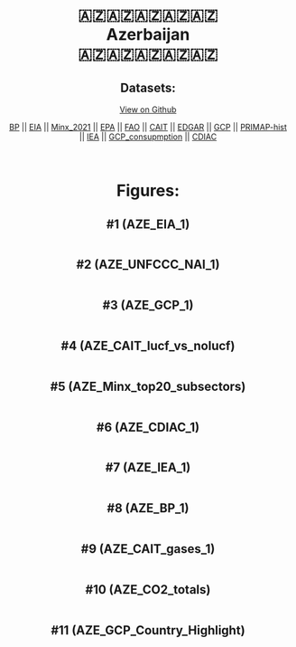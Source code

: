 
<center>
<h1 align="center">
🇦🇿🇦🇿🇦🇿🇦🇿🇦🇿
<br>
Azerbaijan
<br>
🇦🇿🇦🇿🇦🇿🇦🇿🇦🇿
</h1>
<h2>Datasets:</h2>
<p><a href="https://github.com/dquintani/GreenhouseData/tree/master/country_data/AZE_Azerbaijan/data">View on Github</a>
<br></p><p><a href="data/AZE_BP.csv">BP</a> || <a href="data/AZE_EIA.csv">EIA</a> || <a href="data/AZE_Minx_2021.csv">Minx_2021</a> || <a href="data/AZE_EPA.csv">EPA</a> || <a href="data/AZE_FAO.csv">FAO</a> || <a href="data/AZE_CAIT.csv">CAIT</a> || <a href="data/AZE_EDGAR.csv">EDGAR</a> || <a href="data/AZE_GCP.csv">GCP</a> || <a href="data/AZE_PRIMAP-hist.csv">PRIMAP-hist</a> || <a href="data/AZE_IEA.csv">IEA</a> || <a href="data/AZE_GCP_consupmption.csv">GCP_consupmption</a> || <a href="data/AZE_CDIAC.csv">CDIAC</a></p><p><br></p>
<h1>Figures:</h1><h2>#1 (AZE_EIA_1)</h2>
<p><img alt="" src="figures/AZE_EIA_1.png" /></p><h2>#2 (AZE_UNFCCC_NAI_1)</h2>
<p><img alt="" src="figures/AZE_UNFCCC_NAI_1.png" /></p><h2>#3 (AZE_GCP_1)</h2>
<p><img alt="" src="figures/AZE_GCP_1.png" /></p><h2>#4 (AZE_CAIT_lucf_vs_nolucf)</h2>
<p><img alt="" src="figures/AZE_CAIT_lucf_vs_nolucf.png" /></p><h2>#5 (AZE_Minx_top20_subsectors)</h2>
<p><img alt="" src="figures/AZE_Minx_top20_subsectors.png" /></p><h2>#6 (AZE_CDIAC_1)</h2>
<p><img alt="" src="figures/AZE_CDIAC_1.png" /></p><h2>#7 (AZE_IEA_1)</h2>
<p><img alt="" src="figures/AZE_IEA_1.png" /></p><h2>#8 (AZE_BP_1)</h2>
<p><img alt="" src="figures/AZE_BP_1.png" /></p><h2>#9 (AZE_CAIT_gases_1)</h2>
<p><img alt="" src="figures/AZE_CAIT_gases_1.png" /></p><h2>#10 (AZE_CO2_totals)</h2>
<p><img alt="" src="figures/AZE_CO2_totals.png" /></p><h2>#11 (AZE_GCP_Country_Highlight)</h2>
<p><img alt="" src="figures/AZE_GCP_Country_Highlight.png" /></p>